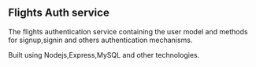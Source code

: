## Flights Auth service
The flights authentication service containing the user model and methods for signup,signin and others authentication mechanisms.

Built using Nodejs,Express,MySQL and other technologies.